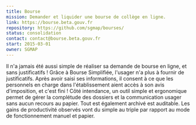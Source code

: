 ```yaml
---
title: Bourse
mission: Demander et liquider une bourse de collège en ligne.
link: https://bourse.beta.gouv.fr
repository: https://github.com/sgmap/bourses/
status: consolidation
contact: contact@bourse.beta.gouv.fr
start: 2015-03-01
owner: SGMAP
---
```


Il n'a jamais été aussi simple de réaliser sa demande de bourse en ligne, et sans justificatifs ! Grâce à Bourse Simplifiée, l'usager n'a plus à fournir de justificatifs. Après avoir saisi ses informations, il consent à ce que les personnels en charge dans l'établissement aient accès à son avis d'imposition, et c'est fini !
Côté intendance, un outil simple et ergonomique permet de gérer  la complétude des dossiers et la communication usager sans aucun recours au papier. Tout est également archivé est auditable. Les gains de productivité observés vont du simple au triple par rapport au mode de fonctionnement manuel et papier.

